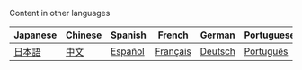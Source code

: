Content in other languages

| Japanese | Chinese | Spanish | French | German | Portuguese | Italian | Arabic | Hindi |
| -------- | -------- | -------- | -------- | -------- | -------- | -------- | -------- | -------- |
| [日本語](https://github.com/EugeneYip/nostr/tree/master/translate/%E6%97%A5%E6%9C%AC%E8%AA%9E) | [中文](https://github.com/EugeneYip/nostr/tree/master/translate/%E4%B8%AD%E6%96%87)  | [Español](https://github.com/EugeneYip/nostr/tree/master/translate/Espa%C3%B1ol) | [Français](https://github.com/EugeneYip/nostr/tree/master/translate/Fran%C3%A7ais) | [Deutsch](https://github.com/EugeneYip/nostr/tree/master/translate/Deutsch) | [Português](https://github.com/EugeneYip/nostr/tree/master/translate/Portugu%C3%AAs) | [Italiano](https://github.com/EugeneYip/nostr/tree/master/translate/Italiano) | [عربي]() | [हिंदी]() |
